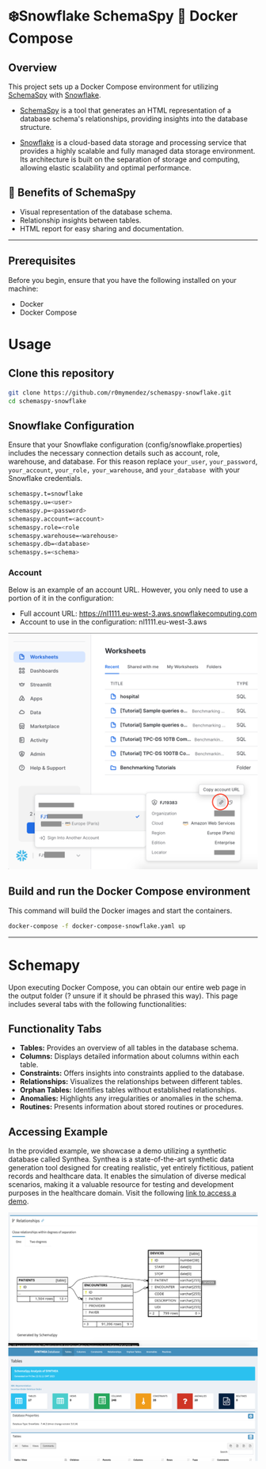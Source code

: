 # ❄️Snowflake SchemaSpy  🐳 Docker Compose

## Overview

This project sets up a Docker Compose environment for utilizing [SchemaSpy](https://schemaspy.org/) with [Snowflake](https://www.snowflake.com/es/). 

* [SchemaSpy](https://schemaspy.org/) is a tool that generates an HTML representation of a database schema's relationships, providing insights into the database structure.

* [Snowflake](https://www.snowflake.com/es/) is a cloud-based data storage and processing service that provides a highly scalable and fully managed data storage environment. Its architecture is built on the separation of storage and computing, allowing elastic scalability and optimal performance.


## 🚀 Benefits of SchemaSpy
* Visual representation of the database schema.
* Relationship insights between tables.
* HTML report for easy sharing and documentation.


---

## Prerequisites

Before you begin, ensure that you have the following installed on your machine:

- Docker
- Docker Compose

# Usage

## Clone this repository

   ```bash
   git clone https://github.com/r0mymendez/schemaspy-snowflake.git
   cd schemaspy-snowflake
   ```
## Snowflake Configuration
Ensure that your Snowflake configuration (config/snowflake.properties) includes the necessary connection details such as account, role, warehouse, and database.
For this reason replace `your_user`, `your_password`, `your_account`, `your_role,` `your_warehouse`, and `your_database `with your Snowflake credentials.

```bash
schemaspy.t=snowflake
schemaspy.u=<user>
schemaspy.p=<password>
schemaspy.account=<account>
schemaspy.role=<role
schemaspy.warehouse=<warehouse>
schemaspy.db=<database>
schemaspy.s=<schema>
```

### Account 
Below is an example of an account URL. However, you only need to use a portion of it in the configuration:

* Full account URL: https://nl1111.eu-west-3.aws.snowflakecomputing.com
* Account to use in the configuration: nl1111.eu-west-3.aws

![snowflake account](img/account.png)


## Build and run the Docker Compose environment
This command will build the Docker images and start the containers.

```bash
docker-compose -f docker-compose-snowflake.yaml up
```

---

# Schemapy
Upon executing Docker Compose, you can obtain our entire web page in the output folder (? unsure if it should be phrased this way). This page includes several tabs with the following functionalities:

## Functionality Tabs
* **Tables:** Provides an overview of all tables in the database schema.
* **Columns:** Displays detailed information about columns within each table.
* **Constraints:** Offers insights into constraints applied to the database.
* **Relationships:** Visualizes the relationships between different tables.
* **Orphan Tables:** Identifies tables without established relationships.
* **Anomalies:** Highlights any irregularities or anomalies in the schema.
* **Routines:** Presents information about stored routines or procedures.

## Accessing Example

In the provided example, we showcase a demo utilizing a synthetic database called Synthea. Synthea is a state-of-the-art synthetic data generation tool designed for creating realistic, yet entirely fictitious, patient records and healthcare data. It enables the simulation of diverse medical scenarios, making it a valuable resource for testing and development purposes in the healthcare domain.
Visit the following [link to access a demo](https://r0mymendez.github.io/schemaspy-snowflake). 

![](img/Schemapy-DER.png)
![](img/Schemapy-tables_summary.png)
